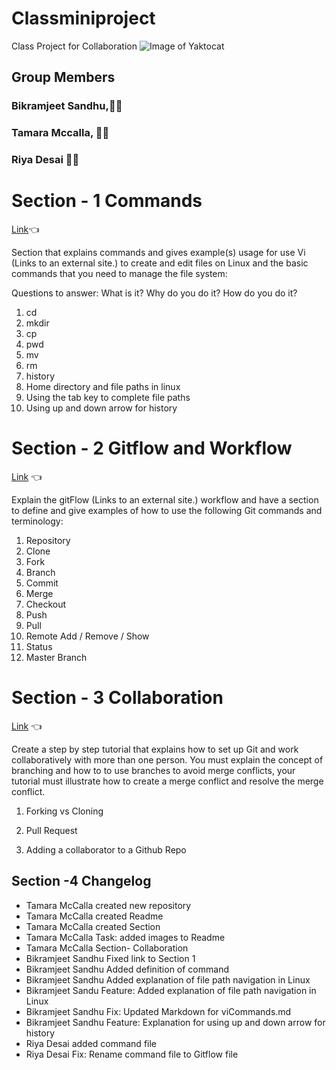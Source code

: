 # Classminiproject
Class Project for Collaboration
![Image of Yaktocat](https://octodex.github.com/images/filmtocat.png)
## Group Members
### Bikramjeet Sandhu,:man_student:
### Tamara Mccalla, :woman_student:
### Riya Desai :woman_student:

# Section - 1 Commands 
[Link](https://github.com/tmccalla777/RBTminiproject--Fall-2019/blob/master/viCommands.md):point_left:

Section that explains commands and gives example(s) usage for use Vi (Links to an external site.) to create and edit files on Linux and the basic commands that you need to manage the file system:

Questions to answer: What is it? Why do you do it? How do you do it?

1. cd
2. mkdir
3. cp
4. pwd
5. mv
6. rm
7. history
8. Home directory and file paths in linux
9. Using the tab key to complete file paths
10. Using up and down arrow for history

# Section - 2 Gitflow and Workflow 
[Link](https://github.com/tmccalla777/RBTminiproject--Fall-2019/blob/master/Gitflow.md) :point_left:

Explain the gitFlow (Links to an external site.) workflow and have a section to define and give examples of how to use the following Git commands and terminology:

1. Repository
2. Clone
3. Fork
4. Branch
5. Commit
6. Merge
7. Checkout
8. Push
9. Pull
10. Remote Add / Remove / Show
11. Status
12. Master Branch

# Section - 3 Collaboration
[Link](https://github.com/tmccalla777/RBTminiproject--Fall-2019/blob/master/collaboration.md) :point_left:

Create a step by step tutorial that explains how to set up Git and work collaboratively with more than one person.  You must explain the concept of branching and how to to use branches to avoid merge conflicts, your tutorial must illustrate how to create a merge conflict and resolve the merge conflict.   

1. Forking vs Cloning

2. Pull Request

3.  Adding a collaborator to a Github Repo


## Section -4 Changelog
- Tamara McCalla created new repository
- Tamara McCalla created Readme
- Tamara McCalla created Section
- Tamara McCalla Task: added images to Readme
- Tamara McCalla Section- Collaboration
- Bikramjeet Sandhu Fixed link to Section 1
- Bikramjeet Sandhu Added definition of command
- Bikramjeet Sandhu Added explanation of file path navigation in Linux
- Bikramjeet Sandu Feature: Added explanation of file path navigation in Linux
- Bikramjeet Sandhu Fix: Updated Markdown for viCommands.md
- Bikramjeet Sandhu Feature: Explanation for using up and down arrow for history
- Riya Desai added command file
- Riya Desai Fix: Rename command file to Gitflow file
